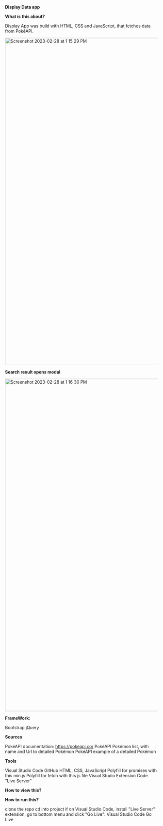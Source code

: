 **Display Data app**

**What is this about?**

Display App was build with HTML, CSS and JavaScript, that fetches data from PokéAPI.

<img width="1075" alt="Screenshot 2023-02-28 at 1 15 29 PM" src="https://user-images.githubusercontent.com/64434536/221981840-0e0e5327-b7a0-42d7-a470-edc812775fcb.png">


**Search result opens modal**

<img width="1092" alt="Screenshot 2023-02-28 at 1 16 30 PM" src="https://user-images.githubusercontent.com/64434536/221982154-ef43190d-03f9-48b1-903f-569e67e94e71.png">

**FrameWork:**

Bootstrap
jQuery

**Sources**

PokéAPI documentation: https://pokeapi.co/
PokéAPI Pokémon list, with name and Url to detailed Pokémon
PokéAPI example of a detailed Pokémon

**Tools**

Visual Studio Code
GitHub 
HTML, CSS, JavaScript
Polyfill for promises with this min.js
Polyfill for fetch with this js file
Visual Studio Extension Code "Live Server"

**How to view this?**



**How to run this?**

clone the repo
cd into project
if on Visual Studio Code, install "Live Server" extension, go to bottom menu and click "Go Live":
Visual Studio Code Go Live

